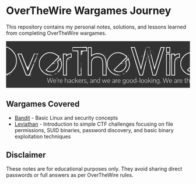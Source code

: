 # OverTheWire Wargames Journey

This repository contains my personal notes, solutions, and lessons learned from completing OverTheWire wargames.

![OverTheWire](./overthewire_bg.webp)

## Wargames Covered
- [Bandit](./bandit/README.md) - Basic Linux and security concepts
- [Leviathan](./leviathan/README.md) - Introduction to simple CTF challenges focusing on file permissions, SUID binaries, password discovery, and basic binary exploitation techniques

## Disclaimer
These notes are for educational purposes only. They avoid sharing direct passwords or full answers as per OverTheWire rules.